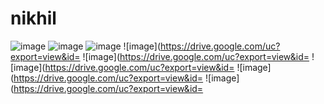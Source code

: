 # nikhil
![image](https://drive.google.com/uc?export=view&id=165PeaqaFRGb8ADMmp4iG9kA5WJQ4xnCu)
![image](https://drive.google.com/uc?export=view&id=1IcZ1VFQ3qg4abMULA_IoGR9u_R1fKrkM)
![image](https://drive.google.com/uc?export=view&id=1_Q3tyBNiZyqCaCTJo9k8OaukW-0KZmk3)
![image](https://drive.google.com/uc?export=view&id=
![image](https://drive.google.com/uc?export=view&id=
![image](https://drive.google.com/uc?export=view&id=
![image](https://drive.google.com/uc?export=view&id=
![image](https://drive.google.com/uc?export=view&id=
